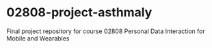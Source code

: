 # 02808-project-asthmaly
Final project repository for course 02808 Personal Data Interaction for Mobile and Wearables

